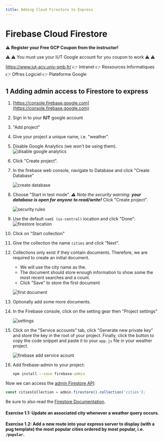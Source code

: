 ```yaml
---
title: Adding Cloud Firestore to Express
---
```

# Firebase Cloud Firestore

⚠️ **Register your Free GCP Coupon from the instructor!**

⚠️ ⚠️ You must use your IUT Google account for you coupon to work ⚠️ ⚠️

https://www.iut-acy.univ-smb.fr/ 👉 Intranet 👉 Ressources Informatiques 👉 Offres Logiciel 👉 Plateforme Google

## 1 Adding admin access to Firestore to express

1. [https://console.firebase.google.com](https://console.firebase.google.com)

1. Sign in to your **IUT** google account

1. "Add project"

1. Give your project a unique name, i.e. "weather".

1. Disable Google Analytics (we won't be using them).
   ![disable google analytics](images/firebase-disable-google-analytics.png)

1. Click "Create project".

1. In the firebase web console, navigate to Database and click "Create Database"

   ![create database](images/firebase-firestore.png)

1. Choose "Start in test mode". _⚠ Note the security warning: **your database is open for anyone to read/write!**_ Click "Create project".

   ![security rules](images/security-rules-annotated.jpg)

1. Use the default `nam5 (us-central)` location and click "Done":
   ![firestore location](images/firestore-location.jpg)

1. Click on "Start collection"

1. Give the collection the name `cities` and click "Next".

1. Collections only exist if they contain documents. Therefore, we are required to create an initial document.
   * We will use the city name as the.
   * The document should store enough information to show some the most recent searches and a count.
   * Click "Save" to store the first document
  
   ![first document](images/firestore-first-document.jpg)

1. Optionally add some more documents.

1. In the Firebase console, click on the setting gear then "Project settings"

   ![settings](images/firebase-project-settings.png)

1. Click on the "Service accounts" tab, click "Generate new private key" and store the key in the root of your project. Finally, click the button to copy the code snippet and paste it to your `app.js` file in your weather project.

   ![firebase add service acount](images/firebase-add-service-account.jpg)

1. Add firebase-admin to your project:
   ```cmd
   npm install --save firebase-admin
   ```

Now we can access the [admin Firestore API](https://googleapis.dev/nodejs/firestore/latest/Firestore.html):
```javascript
const citiesCollection = admin.firestore().collection('cities');
```

Be sure to also read the [Firestore Documentation](https://firebase.google.com/docs/firestore).

#### Exercise 1.1: Update an associated city whenever a weather query occurs.

#### Exercise 1.2: Add a new route into your express server to display (with a pug template) the most popular cities ordered by most popular, i.e. `/popular`.
